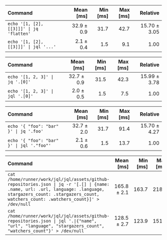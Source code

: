 | Command | Mean [ms] | Min [ms] | Max [ms] | Relative |
|:---|---:|---:|---:|---:|
| `echo '[1, [2], [[3]]]' \| jq 'flatten'` | 32.9 ± 0.9 | 31.7 | 42.7 | 15.70 ± 3.05 |
| `echo '[1, [2], [[3]]]' \| jql '...'` | 2.1 ± 0.4 | 1.5 | 9.1 | 1.00 |

| Command | Mean [ms] | Min [ms] | Max [ms] | Relative |
|:---|---:|---:|---:|---:|
| `echo '[1, 2, 3]' \| jq '.[0]'` | 32.7 ± 0.9 | 31.5 | 42.3 | 15.99 ± 3.78 |
| `echo '[1, 2, 3]' \| jql '.[0]'` | 2.0 ± 0.5 | 1.5 | 7.5 | 1.00 |

| Command | Mean [ms] | Min [ms] | Max [ms] | Relative |
|:---|---:|---:|---:|---:|
| `echo '{ "foo": "bar" }' \| jq '.foo'` | 32.7 ± 2.0 | 31.7 | 91.4 | 15.70 ± 4.27 |
| `echo '{ "foo": "bar" }' \| jql '."foo"'` | 2.1 ± 0.6 | 1.5 | 13.7 | 1.00 |

| Command | Mean [ms] | Min [ms] | Max [ms] | Relative |
|:---|---:|---:|---:|---:|
| `cat /home/runner/work/jql/jql/assets/github-repositories.json \| jq -r '[.[] \| {name: .name, url: .url, language: .language, stargazers_count: .stargazers_count, watchers_count: .watchers_count}]' > /dev/null` | 165.8 ± 2.1 | 163.7 | 218.6 | 1.29 ± 0.03 |
| `cat /home/runner/work/jql/jql/assets/github-repositories.json \| jql '.\|{"name", "url", "language", "stargazers_count", "watchers_count"}' > /dev/null` | 128.5 ± 2.7 | 123.9 | 151.9 | 1.00 |

